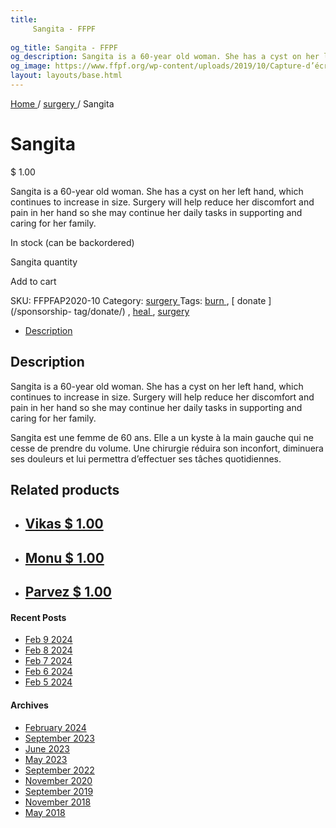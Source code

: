 ```yaml
---
title: 
     Sangita - FFPF
    
og_title: Sangita - FFPF
og_description: Sangita is a 60-year old woman. She has a cyst on her left hand, which continues to increase in size. Surgery will help reduce her discomfort and pain in her hand so she may continue her daily tasks in supporting and caring for her family.
og_image: https://www.ffpf.org/wp-content/uploads/2019/10/Capture-d’écran-2019-10-17-à-19.42.19.png
layout: layouts/base.html
---
```



[ Home ](/get-involved) / [ surgery ](/sponsorship-category/surgery/) /
Sangita

[ ](/wp-content/uploads/2019/10/Capture-d’écran-2019-10-17-à-19.42.19.png)

#  Sangita

$  1.00

Sangita is a 60-year old woman. She has a cyst on her left hand, which
continues to increase in size. Surgery will help reduce her discomfort and
pain in her hand so she may continue her daily tasks in supporting and caring
for her family.

In stock (can be backordered)

Sangita quantity

Add to cart

SKU:  FFPFAP2020-10  Category: [ surgery ](/sponsorship-category/surgery/)
Tags: [ burn ](/sponsorship-tag/burn/) , [ donate ](/sponsorship-
tag/donate/) , [ heal ](/sponsorship-tag/heal/) , [ surgery
](/sponsorship-tag/surgery/)

  * [ Description ](/fr)

##  Description

Sangita is a 60-year old woman. She has a cyst on her left hand, which
continues to increase in size. Surgery will help reduce her discomfort and
pain in her hand so she may continue her daily tasks in supporting and caring
for her family.

Sangita est une femme de 60 ans. Elle a un kyste à la main gauche qui ne cesse
de prendre du volume. Une chirurgie réduira son inconfort, diminuera ses
douleurs et lui permettra d’effectuer ses tâches quotidiennes.

##  Related products

  * ## [ Vikas  $  1.00  ]( )
  * ## [ Monu  $  1.00  ]( )
  * ## [ Parvez  $  1.00  ]( )

####  Recent Posts

  * [ Feb 9 2024 ]( /article/2024/02/09/feb-9-2024/)
  * [ Feb 8 2024 ]( /article/2024/02/08/feb-8-2024/)
  * [ Feb 7 2024 ]( /article/2024/02/07/feb-7-2024/)
  * [ Feb 6 2024 ]( /article/2024/02/06/feb-6-2024/)
  * [ Feb 5 2024 ]( /article/2024/02/05/feb-5-2024/)

####  Archives

  * [ February 2024 ]( /article/2024/02/)
  * [ September 2023 ]( /article/2023/09/)
  * [ June 2023 ]( /article/2023/06/)
  * [ May 2023 ]( /article/2023/05/)
  * [ September 2022 ]( /article/2022/09/)
  * [ November 2020 ]( /article/2020/11/)
  * [ September 2019 ]( /article/2019/09/)
  * [ November 2018 ]( /article/2018/11/)
  * [ May 2018 ]( /article/2018/05/)



